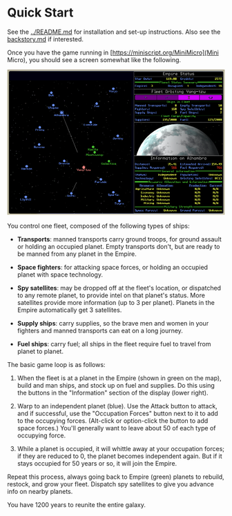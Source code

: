 # Quick Start

See the [../README.md](README) for installation and set-up instructions.  Also see the [backstory.md](backstory) if interested.

Once you have the game running in [https://miniscript.org/MiniMicro](Mini Micro), you should see a screen somewhat like the following.

![Screenshot of Galactic Empire in Mini Micro](Screenshot.png)

You control one fleet, composed of the following types of ships:

- **Transports**: manned transports carry ground troops, for ground assault or holding an occupied planet.  Empty transports don't, but are ready to be manned from any planet in the Empire.

- **Space fighters**: for attacking space forces, or holding an occupied planet with space technology.

- **Spy satellites**: may be dropped off at the fleet's location, or dispatched to any remote planet, to provide intel on that planet's status.  More satellites provide more information (up to 3 per planet).  Planets in the Empire automatically get 3 satellites.

- **Supply ships**: carry supplies, so the brave men and women in your fighters and manned transports can eat on a long journey.

- **Fuel ships**: carry fuel; all ships in the fleet require fuel to travel from planet to planet.

The basic game loop is as follows:

1. When the fleet is at a planet in the Empire (shown in green on the map), build and man ships, and stock up on fuel and supplies.  Do this using the buttons in the "Information" section of the display (lower right).

2. Warp to an independent planet (blue).  Use the Attack button to attack, and if successful, use the "Occupation Forces" button next to it to add to the occupying forces.  (Alt-click or option-click the button to add space forces.)  You'll generally want to leave about 50 of each type of occupying force.

3. While a planet is occupied, it will whittle away at your occupation forces; if they are reduced to 0, the planet becomes independent again.  But if it stays occupied for 50 years or so, it will join the Empire.

Repeat this process, always going back to Empire (green) planets to rebuild, restock, and grow your fleet.  Dispatch spy satellites to give you advance info on nearby planets.

You have 1200 years to reunite the entire galaxy.
